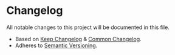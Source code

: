 # Changelog

All notable changes to this project will be documented in this file.

-   Based on [Keep Changelog](https://keepachangelog.com/en/1.1.0/) & [Common Changelog](https://common-changelog.org/).
-   Adheres to [Semantic Versioning](https://semver.org/spec/v2.0.0.html).
